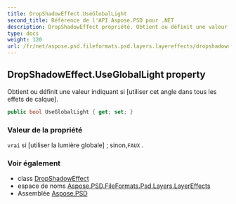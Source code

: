 ```yaml
---
title: DropShadowEffect.UseGlobalLight
second_title: Référence de l'API Aspose.PSD pour .NET
description: DropShadowEffect propriété. Obtient ou définit une valeur indiquant si utiliser cet angle dans tous les effets de calque.
type: docs
weight: 120
url: /fr/net/aspose.psd.fileformats.psd.layers.layereffects/dropshadoweffect/usegloballight/
---
```

## DropShadowEffect.UseGlobalLight property

Obtient ou définit une valeur indiquant si [utiliser cet angle dans tous les effets de calque].

```csharp
public bool UseGlobalLight { get; set; }
```

### Valeur de la propriété

`vrai` si [utiliser la lumière globale] ; sinon,`FAUX` .

### Voir également

* class [DropShadowEffect](../)
* espace de noms [Aspose.PSD.FileFormats.Psd.Layers.LayerEffects](../../dropshadoweffect/)
* Assemblée [Aspose.PSD](../../../)



